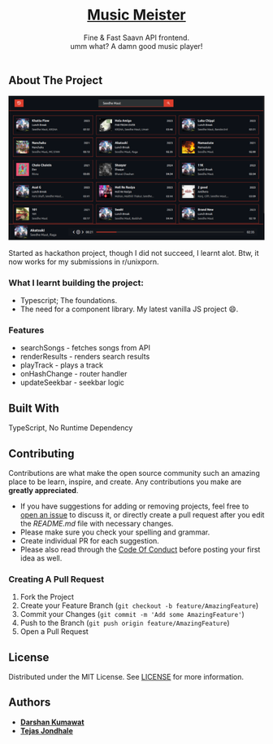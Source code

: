 <p align="center">
<h1 align="center" ><a href="https://greeed-music.netlify.app/">Music Meister</a></h1>

  <p align="center">
    Fine & Fast Saavn API frontend. </br>
umm what? A damn good music player!
    <br/>
    <br/>
  </p>
</p>



## About The Project

![Screen Shot](images/ss_home.png)

Started as hackathon project, though I did not succeed, I learnt alot.
Btw, it now works for my submissions in r/unixporn.

### What I learnt building the project: 
* Typescript; The foundations.
* The need for a component library. My latest vanilla JS project :smile:.

### Features
* searchSongs - fetches songs from API
* renderResults - renders search results
* playTrack - plays a track
* onHashChange - router handler
* updateSeekbar - seekbar logic



## Built With

TypeScript, No Runtime Dependency

## Contributing

Contributions are what make the open source community such an amazing place to be learn, inspire, and create. Any contributions you make are **greatly appreciated**.
* If you have suggestions for adding or removing projects, feel free to [open an issue](https://github.com/darshanCommits/musicMeister/issues/new) to discuss it, or directly create a pull request after you edit the *README.md* file with necessary changes.
* Please make sure you check your spelling and grammar.
* Create individual PR for each suggestion.
* Please also read through the [Code Of Conduct](https://github.com/darshanCommits/musicMeister/blob/main/CODE_OF_CONDUCT.md) before posting your first idea as well.

### Creating A Pull Request

1. Fork the Project
2. Create your Feature Branch (`git checkout -b feature/AmazingFeature`)
3. Commit your Changes (`git commit -m 'Add some AmazingFeature'`)
4. Push to the Branch (`git push origin feature/AmazingFeature`)
5. Open a Pull Request

## License

Distributed under the MIT License. See [LICENSE](https://github.com/darshanCommits/musicMeister/blob/main/LICENSE.md) for more information.

## Authors

* **[Darshan Kumawat](https://github.com/darshanCommits)**
* **[Tejas Jondhale](https://github.com/TEJASJONDHALE)** 

